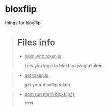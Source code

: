 # bloxflip
things for bloxflip

> # Files info
> - <u>login with token.js</u>
>
>   Lets you login to bloxflip using a token


> - <u>get token.js</u>
>
>   get your bloxflip token

> - <u>dont run me in bloxflip.js</u>
>
>   ????
